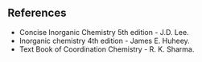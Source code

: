 ## References

- Concise Inorganic Chemistry 5th edition - J.D. Lee.
- Inorganic chemistry 4th edition - James E. Huheey.
- Text Book of Coordination Chemistry - R. K. Sharma.
